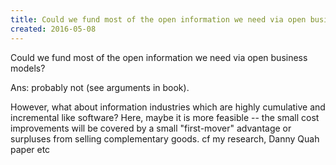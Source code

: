 ```yaml
---
title: Could we fund most of the open information we need via open business models?
created: 2016-05-08
---
```


Could we fund most of the open information we need via open business models?

Ans: probably not (see arguments in book).

However, what about information industries which are highly cumulative and incremental like software? Here, maybe it is more feasible -- the small cost improvements will be covered by a small "first-mover" advantage or surpluses from selling complementary goods. cf my research, Danny Quah paper etc